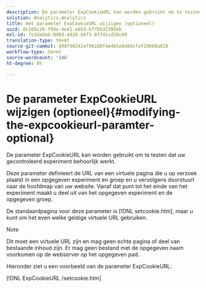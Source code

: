 ```yaml
---
description: De parameter ExpCookieURL kan worden gebruikt om te testen dat uw gecontroleerd experiment behoorlijk werkt.
solution: Analytics,Analytics
title: Het parameter ExpCookieURL wijzigen (optioneel)
uuid: 0c160c26-f9de-4e41-a05d-bf7bb32395bb
exl-id: fe3dadab-890d-4426-b6f5-8ffd1cd38c69
translation-type: tm+mt
source-git-commit: d9df90242ef96188f4e4b5e6d04cfef196b0a628
workflow-type: tm+mt
source-wordcount: '146'
ht-degree: 0%

---
```


# De parameter ExpCookieURL wijzigen (optioneel){#modifying-the-expcookieurl-paramter-optional}

De parameter ExpCookieURL kan worden gebruikt om te testen dat uw gecontroleerd experiment behoorlijk werkt.

Deze parameter definieert de URL van een virtuele pagina die u op verzoek plaatst in een opgegeven experiment en groep en u vervolgens doorstuurt naar de hoofdmap van uw website. Vanaf dat punt tot het einde van het experiment maakt u deel uit van het opgegeven experiment en de opgegeven groep.

De standaardpagina voor deze parameter is [!DNL setcookie.htm], maar u kunt om het even welke geldige virtuele URL gebruiken.

>[!NOTE]
>
>Dit moet een virtuele URL zijn en mag geen echte pagina of deel van bestaande inhoud zijn. Er mag geen bestand met de opgegeven naam voorkomen op de webserver op het opgegeven pad.

Hieronder ziet u een voorbeeld van de parameter ExpCookieURL:

[!DNL ExpCookieURL /setcookie.htm]
